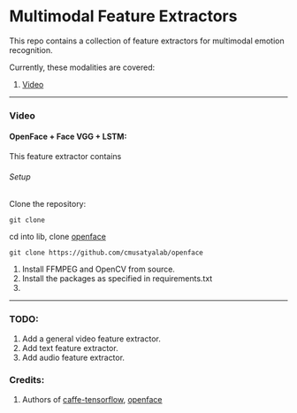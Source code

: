 # Multimodal Feature Extractors

This repo contains a collection of feature extractors for multimodal emotion recognition.

Currently, these modalities are covered:
1. [Video](#video)


---

### Video
#### OpenFace + Face VGG + LSTM:
This feature extractor contains

###### Setup

Clone the repository:

`git clone `

cd into lib, clone [openface](https://github.com/cmusatyalab/openface)

`git clone https://github.com/cmusatyalab/openface`

1. Install FFMPEG and OpenCV from source.
2. Install the packages as specified in requirements.txt
3.

---




### TODO:
1. Add a general video feature extractor.
2. Add text feature extractor.
3. Add audio feature extractor.



### Credits:
1. Authors of [caffe-tensorflow](https://github.com/ethereon/caffe-tensorflow), [openface](https://github.com/cmusatyalab/openface)
